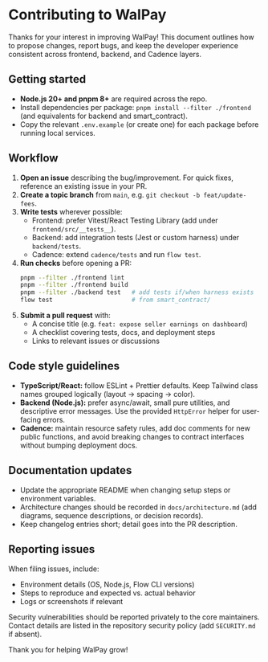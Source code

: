 # Contributing to WalPay

Thanks for your interest in improving WalPay! This document outlines how to propose changes, report bugs, and keep the developer experience consistent across frontend, backend, and Cadence layers.

## Getting started
- **Node.js 20+ and pnpm 8+** are required across the repo.
- Install dependencies per package: `pnpm install --filter ./frontend` (and equivalents for backend and smart_contract).
- Copy the relevant `.env.example` (or create one) for each package before running local services.

## Workflow
1. **Open an issue** describing the bug/improvement. For quick fixes, reference an existing issue in your PR.
2. **Create a topic branch** from `main`, e.g. `git checkout -b feat/update-fees`.
3. **Write tests** wherever possible:
   - Frontend: prefer Vitest/React Testing Library (add under `frontend/src/__tests__`).
   - Backend: add integration tests (Jest or custom harness) under `backend/tests`.
   - Cadence: extend `cadence/tests` and run `flow test`.
4. **Run checks** before opening a PR:
   ```bash
   pnpm --filter ./frontend lint
   pnpm --filter ./frontend build
   pnpm --filter ./backend test   # add tests if/when harness exists
   flow test                      # from smart_contract/
   ```
5. **Submit a pull request** with:
   - A concise title (e.g. `feat: expose seller earnings on dashboard`)
   - A checklist covering tests, docs, and deployment steps
   - Links to relevant issues or discussions

## Code style guidelines
- **TypeScript/React:** follow ESLint + Prettier defaults. Keep Tailwind class names grouped logically (layout → spacing → color).
- **Backend (Node.js):** prefer async/await, small pure utilities, and descriptive error messages. Use the provided `HttpError` helper for user-facing errors.
- **Cadence:** maintain resource safety rules, add doc comments for new public functions, and avoid breaking changes to contract interfaces without bumping deployment docs.

## Documentation updates
- Update the appropriate README when changing setup steps or environment variables.
- Architecture changes should be recorded in `docs/architecture.md` (add diagrams, sequence descriptions, or decision records).
- Keep changelog entries short; detail goes into the PR description.

## Reporting issues
When filing issues, include:
- Environment details (OS, Node.js, Flow CLI versions)
- Steps to reproduce and expected vs. actual behavior
- Logs or screenshots if relevant

Security vulnerabilities should be reported privately to the core maintainers. Contact details are listed in the repository security policy (add `SECURITY.md` if absent).

Thank you for helping WalPay grow!
